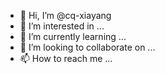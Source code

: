 - 👋 Hi, I’m @cq-xiayang
- 👀 I’m interested in ...
- 🌱 I’m currently learning ...
- 💞️ I’m looking to collaborate on ...
- 📫 How to reach me ...

<!---
cq-xiayang/cq-xiayang is a ✨ special ✨ repository because its `README.md` (this file) appears on your GitHub profile.
You can click the Preview link to take a look at your changes.
--->
